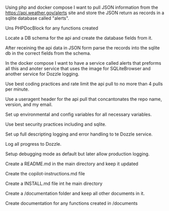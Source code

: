 Using php and docker compose I want to pull JSON information from the https://api.weather.gov/alerts site and store the JSON return as records in a sqlite database called "alerts".

Uns PHPDocBlock for any functions created

Locate a DB schema for the api and create the database fields from it.

After receining the api data in JSON form parse the records into the sqlite db in the correct fields from the schema.  

In the docker compose I want to have a service called alerts that preforms all this and anoter service that uses the image for SQLiteBrowser and another service for Dozzle logging.

Use best coding practices and rate limit the api pull to no more than 4 pulls per minute.

Use a useragent header for the api pull that concantonates the repo name, version, and my email.

Set up environmental and config variables for all necessary variables.

Use best security practices including and sqlite.

Set up full descripting logging and error handling to te Dozzle service.

Log all progress to Dozzle.

Setup debugging mode as default but later allow production logging.

Create a README.md in the main directory and keep it updated

Create the copilot-instructions.md file

Create a INSTALL.md file int he main directory

Create a /documentation folder and keep all other documents in it.

Create documentation for any functions created in /documents
